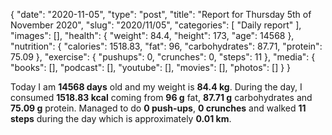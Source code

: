 {
    "date": "2020-11-05",
    "type": "post",
    "title": "Report for Thursday 5th of November 2020",
    "slug": "2020\/11\/05",
    "categories": [
        "Daily report"
    ],
    "images": [],
    "health": {
        "weight": 84.4,
        "height": 173,
        "age": 14568
    },
    "nutrition": {
        "calories": 1518.83,
        "fat": 96,
        "carbohydrates": 87.71,
        "protein": 75.09
    },
    "exercise": {
        "pushups": 0,
        "crunches": 0,
        "steps": 11
    },
    "media": {
        "books": [],
        "podcast": [],
        "youtube": [],
        "movies": [],
        "photos": []
    }
}

Today I am <strong>14568 days</strong> old and my weight is <strong>84.4 kg</strong>. During the day, I consumed <strong>1518.83 kcal</strong> coming from <strong>96 g</strong> fat, <strong>87.71 g</strong> carbohydrates and <strong>75.09 g</strong> protein. Managed to do <strong>0 push-ups</strong>, <strong>0 crunches</strong> and walked <strong>11 steps</strong> during the day which is approximately <strong>0.01 km</strong>.